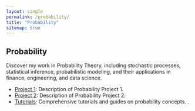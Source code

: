 ```yaml
---
layout: single
permalink: /probability/
title: "Probability"
sitemap: true
---
```


## Probability

Discover my work in Probability Theory, including stochastic processes, statistical inference, probabilistic modeling, and their applications in finance, engineering, and data science.

- [Project 1](#): Description of Probability Project 1.
- [Project 2](#): Description of Probability Project 2.
- [Tutorials](#): Comprehensive tutorials and guides on probability concepts.
.

